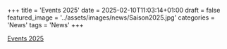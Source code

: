 ﻿+++
title = 'Events 2025'
date = 2025-02-10T11:03:14+01:00
draft = false
featured_image = '../assets/images/news/Saison2025.jpg'
categories = 'News'
tags = 'News'
+++

[Events 2025](/pdf/events2025)  